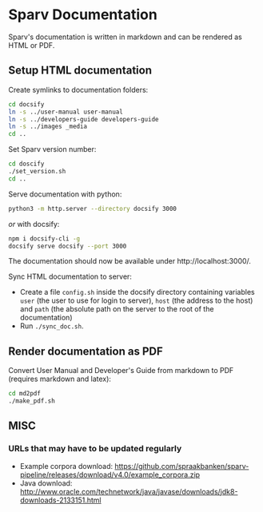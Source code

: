 # Sparv Documentation

Sparv's documentation is written in markdown and can be rendered as HTML or PDF.


## Setup HTML documentation

Create symlinks to documentation folders:
```bash
cd docsify
ln -s ../user-manual user-manual
ln -s ../developers-guide developers-guide
ln -s ../images _media
cd ..
```

Set Sparv version number:
```bash
cd doscify
./set_version.sh
cd ..
```

Serve documentation with python:
```bash
python3 -m http.server --directory docsify 3000
```

*or* with docsify:
```bash
npm i docsify-cli -g
docsify serve docsify --port 3000
```

The documentation should now be available under http://localhost:3000/.

Sync HTML documentation to server:
- Create a file `config.sh` inside the docsify directory containing variables `user` (the user to use for login to
  server), `host` (the address to the host) and `path` (the absolute path on the server to the root of the
  documentation)
- Run `./sync_doc.sh`.

## Render documentation as PDF

Convert User Manual and Developer's Guide from markdown to PDF (requires markdown and latex):
```bash
cd md2pdf
./make_pdf.sh
```

## MISC

### URLs that may have to be updated regularly

- Example corpora download: https://github.com/spraakbanken/sparv-pipeline/releases/download/v4.0/example_corpora.zip
- Java download: http://www.oracle.com/technetwork/java/javase/downloads/jdk8-downloads-2133151.html
